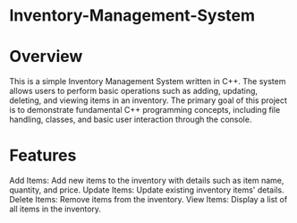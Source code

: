 # Inventory-Management-System

# Overview
This is a simple Inventory Management System written in C++. The system allows users to perform basic operations such as adding, updating, deleting, and viewing items in an inventory. The primary goal of this project is to demonstrate fundamental C++ programming concepts, including file handling, classes, and basic user interaction through the console.

# Features
Add Items: Add new items to the inventory with details such as item name, quantity, and price.
Update Items: Update existing inventory items' details.
Delete Items: Remove items from the inventory.
View Items: Display a list of all items in the inventory.
